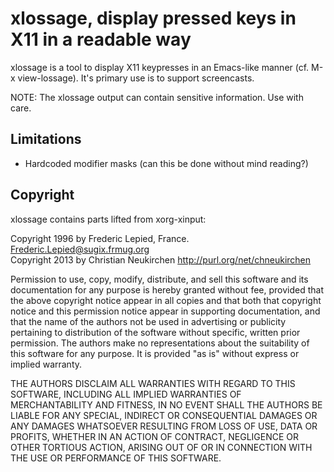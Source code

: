 # xlossage, display pressed keys in X11 in a readable way

xlossage is a tool to display X11 keypresses in an Emacs-like manner
(cf. M-x view-lossage).  It's primary use is to support screencasts.

NOTE: The xlossage output can contain sensitive information.  Use with care.

## Limitations

* Hardcoded modifier masks (can this be done without mind reading?)

## Copyright

xlossage contains parts lifted from xorg-xinput:

Copyright 1996 by Frederic Lepied, France. <Frederic.Lepied@sugix.frmug.org>  
Copyright 2013 by Christian Neukirchen <http://purl.org/net/chneukirchen>  

Permission to use, copy, modify, distribute, and sell this software and its
documentation for any purpose is  hereby granted without fee, provided that
the  above copyright   notice appear  in   all  copies and  that both  that
copyright  notice   and   this  permission   notice  appear  in  supporting
documentation, and that   the  name of  the authors  not  be  used  in
advertising or publicity pertaining to distribution of the software without
specific,  written      prior  permission.     The authors  make  no
representations about the suitability of this software for any purpose.  It
is provided "as is" without express or implied warranty.

THE AUTHORS DISCLAIM ALL   WARRANTIES WITH REGARD  TO  THIS SOFTWARE,
INCLUDING ALL IMPLIED   WARRANTIES OF MERCHANTABILITY  AND   FITNESS, IN NO
EVENT  SHALL THE AUTHORS  BE   LIABLE   FOR ANY  SPECIAL, INDIRECT   OR
CONSEQUENTIAL DAMAGES OR ANY DAMAGES WHATSOEVER RESULTING FROM LOSS OF USE,
DATA  OR PROFITS, WHETHER  IN  AN ACTION OF  CONTRACT,  NEGLIGENCE OR OTHER
TORTIOUS  ACTION, ARISING    OUT OF OR   IN  CONNECTION  WITH THE USE    OR
PERFORMANCE OF THIS SOFTWARE.
